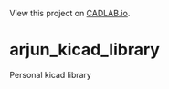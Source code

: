 View this project on [CADLAB.io](https://cadlab.io/project/26276). 

# arjun_kicad_library
Personal kicad library
